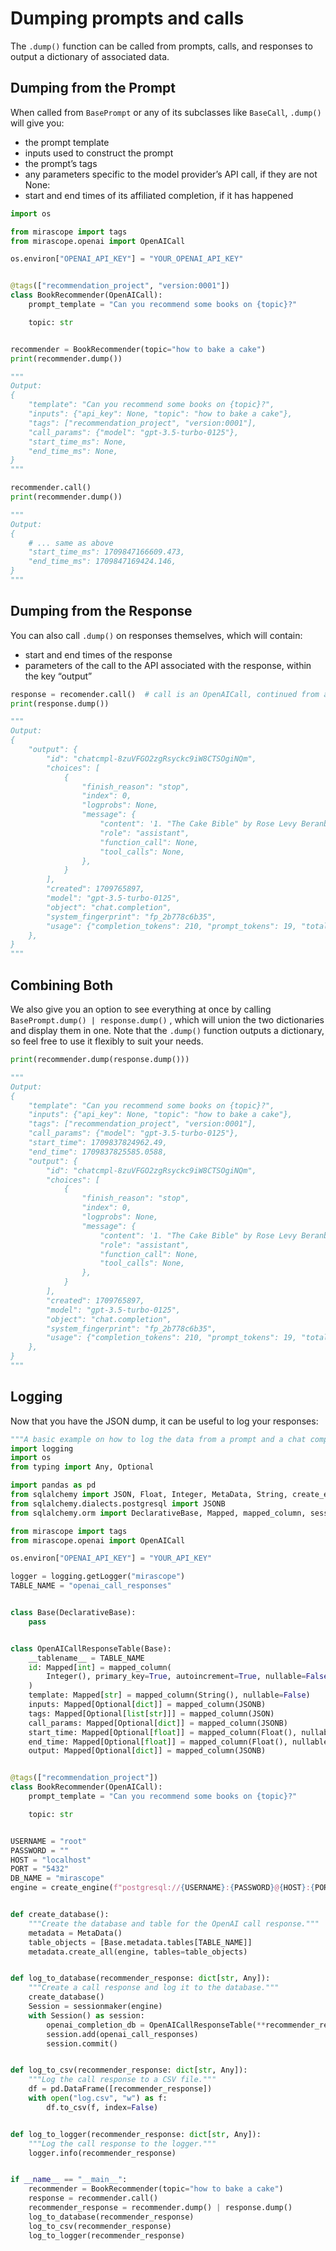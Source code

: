 # Dumping prompts and calls

The `.dump()` function can be called from prompts, calls, and responses to output a dictionary of associated data. 

## Dumping from the Prompt

When called from `BasePrompt` or any of its subclasses like `BaseCall`, `.dump()` will give you:

- the prompt template
- inputs used to construct the prompt
- the prompt’s tags
- any parameters specific to the model provider’s API call, if they are not None:
- start and end times of its affiliated completion, if it has happened

```python
import os

from mirascope import tags
from mirascope.openai import OpenAICall

os.environ["OPENAI_API_KEY"] = "YOUR_OPENAI_API_KEY"


@tags(["recommendation_project", "version:0001"])
class BookRecommender(OpenAICall):
    prompt_template = "Can you recommend some books on {topic}?"

    topic: str


recommender = BookRecommender(topic="how to bake a cake")
print(recommender.dump())

"""
Output:
{
    "template": "Can you recommend some books on {topic}?",
    "inputs": {"api_key": None, "topic": "how to bake a cake"},
    "tags": ["recommendation_project", "version:0001"],
    "call_params": {"model": "gpt-3.5-turbo-0125"},
    "start_time_ms": None,
    "end_time_ms": None,
}
"""

recommender.call()
print(recommender.dump())

"""
Output:
{
	# ... same as above
    "start_time_ms": 1709847166609.473,
    "end_time_ms": 1709847169424.146,
}
"""
```

## Dumping from the Response

You can also call `.dump()` on responses themselves, which will contain:

- start and end times of the response
- parameters of the call to the API associated with the response, within the key “output”

```python
response = recomender.call()  # call is an OpenAICall, continued from above
print(response.dump())

"""
Output:
{
    "output": {
        "id": "chatcmpl-8zuVFGO2zgRsyckc9iW8CTSOgiNQm",
        "choices": [
            {
                "finish_reason": "stop",
                "index": 0,
                "logprobs": None,
                "message": {
                    "content": '1. "The Cake Bible" by Rose Levy Beranbaum...
					"role": "assistant",
                    "function_call": None,
                    "tool_calls": None,
                },
            }
        ],
        "created": 1709765897,
        "model": "gpt-3.5-turbo-0125",
        "object": "chat.completion",
        "system_fingerprint": "fp_2b778c6b35",
        "usage": {"completion_tokens": 210, "prompt_tokens": 19, "total_tokens": 229},
    },
}
"""
```

## Combining Both

We also give you an option to see everything at once by calling `BasePrompt.dump() | response.dump()` , which will union the two dictionaries and display them in one. Note that the `.dump()` function outputs a dictionary, so feel free to use it flexibly to suit your needs.

```python
print(recommender.dump(response.dump()))

"""
Output:
{
    "template": "Can you recommend some books on {topic}?",
    "inputs": {"api_key": None, "topic": "how to bake a cake"},
    "tags": ["recommendation_project", "version:0001"],
    "call_params": {"model": "gpt-3.5-turbo-0125"},
    "start_time": 1709837824962.49,
    "end_time": 1709837825585.0588,
    "output": {
        "id": "chatcmpl-8zuVFGO2zgRsyckc9iW8CTSOgiNQm",
        "choices": [
            {
                "finish_reason": "stop",
                "index": 0,
                "logprobs": None,
                "message": {
                    "content": '1. "The Cake Bible" by Rose Levy Beranbaum...
                    "role": "assistant",
                    "function_call": None,
                    "tool_calls": None,
                },
            }
        ],
        "created": 1709765897,
        "model": "gpt-3.5-turbo-0125",
        "object": "chat.completion",
        "system_fingerprint": "fp_2b778c6b35",
        "usage": {"completion_tokens": 210, "prompt_tokens": 19, "total_tokens": 229},
    },
}
"""
```

## Logging

Now that you have the JSON dump, it can be useful to log your responses:

```python
"""A basic example on how to log the data from a prompt and a chat completion."""
import logging
import os
from typing import Any, Optional

import pandas as pd
from sqlalchemy import JSON, Float, Integer, MetaData, String, create_engine
from sqlalchemy.dialects.postgresql import JSONB
from sqlalchemy.orm import DeclarativeBase, Mapped, mapped_column, sessionmaker

from mirascope import tags
from mirascope.openai import OpenAICall

os.environ["OPENAI_API_KEY"] = "YOUR_API_KEY"

logger = logging.getLogger("mirascope")
TABLE_NAME = "openai_call_responses"


class Base(DeclarativeBase):
    pass


class OpenAICallResponseTable(Base):
    __tablename__ = TABLE_NAME
    id: Mapped[int] = mapped_column(
        Integer(), primary_key=True, autoincrement=True, nullable=False
    )
    template: Mapped[str] = mapped_column(String(), nullable=False)
    inputs: Mapped[Optional[dict]] = mapped_column(JSONB)
    tags: Mapped[Optional[list[str]]] = mapped_column(JSON)
    call_params: Mapped[Optional[dict]] = mapped_column(JSONB)
    start_time: Mapped[Optional[float]] = mapped_column(Float(), nullable=False)
    end_time: Mapped[Optional[float]] = mapped_column(Float(), nullable=False)
    output: Mapped[Optional[dict]] = mapped_column(JSONB)


@tags(["recommendation_project"])
class BookRecommender(OpenAICall):
    prompt_template = "Can you recommend some books on {topic}?"

    topic: str


USERNAME = "root"
PASSWORD = ""
HOST = "localhost"
PORT = "5432"
DB_NAME = "mirascope"
engine = create_engine(f"postgresql://{USERNAME}:{PASSWORD}@{HOST}:{PORT}/{DB_NAME}")


def create_database():
    """Create the database and table for the OpenAI call response."""
    metadata = MetaData()
    table_objects = [Base.metadata.tables[TABLE_NAME]]
    metadata.create_all(engine, tables=table_objects)


def log_to_database(recommender_response: dict[str, Any]):
    """Create a call response and log it to the database."""
    create_database()
    Session = sessionmaker(engine)
    with Session() as session:
        openai_completion_db = OpenAICallResponseTable(**recommender_response)
        session.add(openai_call_responses)
        session.commit()


def log_to_csv(recommender_response: dict[str, Any]):
    """Log the call response to a CSV file."""
    df = pd.DataFrame([recommender_response])
    with open("log.csv", "w") as f:
        df.to_csv(f, index=False)


def log_to_logger(recommender_response: dict[str, Any]):
    """Log the call response to the logger."""
    logger.info(recommender_response)


if __name__ == "__main__":
    recommender = BookRecommender(topic="how to bake a cake")
    response = recommender.call()
    recommender_response = recommender.dump() | response.dump()
    log_to_database(recommender_response)
    log_to_csv(recommender_response)
    log_to_logger(recommender_response)
```
